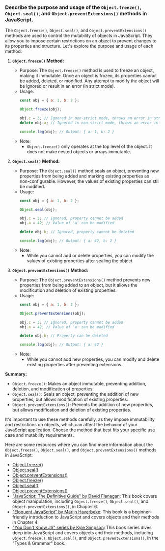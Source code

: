 ### Describe the purpose and usage of the `Object.freeze()`, `Object.seal()`, and `Object.preventExtensions()` methods in JavaScript.

The `Object.freeze()`, `Object.seal()`, and `Object.preventExtensions()` methods are used to control the mutability of objects in JavaScript. They allow you to impose certain restrictions on an object to prevent changes to its properties and structure. Let's explore the purpose and usage of each method:

1. **`Object.freeze()` Method:**
   - Purpose: The `Object.freeze()` method is used to freeze an object, making it immutable. Once an object is frozen, its properties cannot be added, deleted, or modified. Any attempt to modify the object will be ignored or result in an error (in strict mode).
   - Usage:
     ```javascript
     const obj = { a: 1, b: 2 };

     Object.freeze(obj);

     obj.c = 3; // Ignored in non-strict mode, throws an error in strict mode
     delete obj.a; // Ignored in non-strict mode, throws an error in strict mode

     console.log(obj); // Output: { a: 1, b: 2 }
     ```
   - Note:
     - `Object.freeze()` only operates at the top level of the object. It does not make nested objects or arrays immutable.

2. **`Object.seal()` Method:**
   - Purpose: The `Object.seal()` method seals an object, preventing new properties from being added and marking existing properties as non-configurable. However, the values of existing properties can still be modified.
   - Usage:
     ```javascript
     const obj = { a: 1, b: 2 };

     Object.seal(obj);

     obj.c = 3; // Ignored, property cannot be added
     obj.a = 42; // Value of 'a' can be modified

     delete obj.b; // Ignored, property cannot be deleted

     console.log(obj); // Output: { a: 42, b: 2 }
     ```
   - Note:
     - While you cannot add or delete properties, you can modify the values of existing properties after sealing the object.

3. **`Object.preventExtensions()` Method:**
   - Purpose: The `Object.preventExtensions()` method prevents new properties from being added to an object, but it allows the modification and deletion of existing properties.
   - Usage:
     ```javascript
     const obj = { a: 1, b: 2 };

     Object.preventExtensions(obj);

     obj.c = 3; // Ignored, property cannot be added
     obj.a = 42; // Value of 'a' can be modified

     delete obj.b; // Property can be deleted

     console.log(obj); // Output: { a: 42 }
     ```
   - Note:
     - While you cannot add new properties, you can modify and delete existing properties after preventing extensions.

**Summary:**
- `Object.freeze()`: Makes an object immutable, preventing addition, deletion, and modification of properties.
- `Object.seal()`: Seals an object, preventing the addition of new properties, but allows modification of existing properties.
- `Object.preventExtensions()`: Prevents the addition of new properties, but allows modification and deletion of existing properties.

It's important to use these methods carefully, as they impose immutability and restrictions on objects, which can affect the behavior of your JavaScript application. Choose the method that best fits your specific use case and mutability requirements.

Here are some resources where you can find more information about the `Object.freeze()`, `Object.seal()`, and `Object.preventExtensions()` methods in JavaScript:

- [Object.freeze()](https://developer.mozilla.org/en-US/docs/Web/JavaScript/Reference/Global_Objects/Object/freeze)
- [Object.seal()](https://developer.mozilla.org/en-US/docs/Web/JavaScript/Reference/Global_Objects/Object/seal)
- [Object.preventExtensions()](https://developer.mozilla.org/en-US/docs/Web/JavaScript/Reference/Global_Objects/Object/preventExtensions)
- [Object.freeze()](https://tc39.es/ecma262/#sec-object.freeze)
- [Object.seal()](https://tc39.es/ecma262/#sec-object.seal)
- [Object.preventExtensions()](https://tc39.es/ecma262/#sec-object.preventextensions)
- ["JavaScript: The Definitive Guide" by David Flanagan](https://www.oreilly.com/library/view/javascript-the-definitive/9781449393854/): This book covers object manipulation, including `Object.freeze()`, `Object.seal()`, and `Object.preventExtensions()`, in Chapter 6.
- ["Eloquent JavaScript" by Marijn Haverbeke](https://eloquentjavascript.net/): This book is a beginner-friendly introduction to JavaScript and covers objects and their methods in Chapter 4.
- ["You Don't Know JS" series by Kyle Simpson](https://github.com/getify/You-Dont-Know-JS/tree/2nd-ed/types%20%26%20grammar): This book series dives deep into JavaScript and covers objects and their methods, including `Object.freeze()`, `Object.seal()`, and `Object.preventExtensions()`, in the "Types & Grammar" book.
